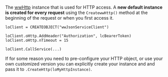 ﻿The [wwHttp](VFPS://Topic/_0JJ1ABF2K) instance that is used for HTTP access. A **new default instance is created for every request** using the `CreatewwHttp()` method at the beginning of the request or when you first access it. 

```foxpro
loClient = CREATEOBJECT("wwJsonServiceClient")

loClient.oHttp.AddHeader("Authorization", lcBearerToken)
loClient.oHttp.nTimeout = 15

loClient.CallService(...)
```

If for some reason you need to pre-configure your HTTP object, or use your own customized version  you can explicitly create your instance and and pass it to `.CreateHttp(loMyHttpInstance)`.